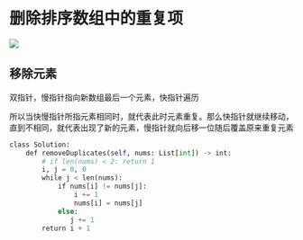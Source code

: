 # 删除排序数组中的重复项

![](Pasted%20image%2020221210001705.png)

## 移除元素

双指针，慢指针指向新数组最后一个元素，快指针遍历

所以当快慢指针所指元素相同时，就代表此时元素重复。那么快指针就继续移动，直到不相同，就代表出现了新的元素，慢指针就向后移一位随后覆盖原来重复元素

```python
class Solution:
	def removeDuplicates(self, nums: List[int]) -> int:
		# if len(nums) < 2: return 1
		i, j = 0, 0
		while j < len(nums):
			if nums[i] != nums[j]:
				i += 1
				nums[i] = nums[j]
			else:
			   j += 1
		return i + 1
```

